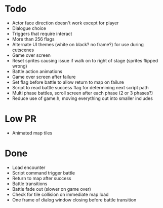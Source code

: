 # Todo

- Actor face direction doesn't work except for player
- Dialogue choice
- Triggers that require interact
- More than 256 flags
- Alternate UI themes (white on black? no frame?) for use during cutscenes
- Game over screen
- Reset sprites causing issue if walk on to right of stage (sprites flipped wrong)
- Battle action animations
- Game over screen after failure
- Set flag before battle to allow return to map on failure
- Script to read battle success flag for determining next script path
- Multi phase battles, scroll screen after each phase (2 or 3 phases?)
- Reduce use of game.h, moving everything out into smaller includes

# Low PR

- Animated map tiles

# Done

- Load encounter
- Script command trigger battle
- Return to map after success
- Battle transitions
- Battle fade out (slower on game over)
- Check for tile collision on immediate map load
- One frame of dialog window closing before battle transition
